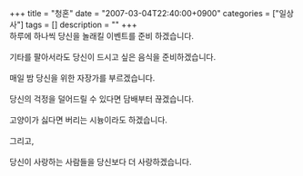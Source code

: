 +++
title = "청혼"
date = "2007-03-04T22:40:00+0900"
categories = ["일상사"]
tags = []
description = ""
+++
<span class="copyright_entry" style="display:block;" title="청혼@@**@@http://shed.egloos.com/1458669"></span>하루에 하나씩 당신을 놀래킬 이벤트를 준비 하겠습니다.
<br>
<br>기타를 팔아서라도 당신이 드시고 싶은 음식을 준비하겠습니다.
<br>
<br>매일 밤 당신을 위한 자장가를 부르겠습니다.
<br>
<br>당신의 걱정을 덜어드릴 수 있다면 담배부터 끊겠습니다.
<br>
<br>고양이가 싫다면 버리는 시늉이라도 하겠습니다.
<br>
<br>그리고, 
<br>
<br>당신이 사랑하는 사람들을 당신보다 더 사랑하겠습니다.
<br>
<br> 
<!--
       <rdf:RDF xmlns:rdf="http://www.w3.org/1999/02/22-rdf-syntax-ns#"
		    xmlns:dc="http://purl.org/dc/elements/1.1/"
		    xmlns:trackback="http://madskills.com/public/xml/rss/module/trackback/">
       <rdf:Description
	        rdf:about="http://shed.egloos.com/1458669"
	        dc:identifier="http://shed.egloos.com/1458669"
	        dc:title="청혼"
	        trackback:ping="http://shed.egloos.com/tb/1458669"/>
       </rdf:RDF>
       -->

<ul></ul>